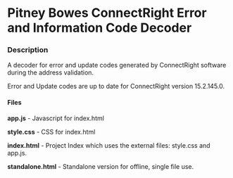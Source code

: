 # Pitney Bowes ConnectRight Error and Information Code Decoder

### Description
A decoder for error and update codes generated by ConnectRight software during the address validation.

Error and Update codes are up to date for ConnectRight version 15.2.145.0.

#### Files
**app.js** - Javascript for index.html

**style.css** - CSS for index.html

**index.html** - Project Index which uses the external files: style.css and app.js.

**standalone.html** - Standalone version for offline, single file use.
